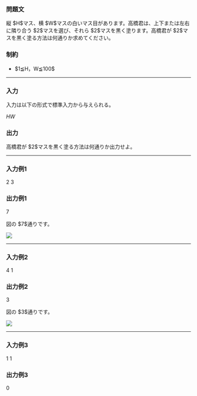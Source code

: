 
<div>

<section>

### **問題文**

<p>
縦 $H$マス、横 $W$マスの白いマス目があります。高橋君は、上下または左右に隣り合う $2$マスを選び、それら $2$マスを黒く塗ります。高橋君が $2$マスを黒く塗る方法は何通りか求めてください。
</p>

</section>

<section>

### **制約**

<ul>

<li>
$1≦H，W≦100$
</li>

</ul>

</section>

---

<div>

<section>

### **入力**

<p>
入力は以下の形式で標準入力から与えられる。
</p>

<div>

$H$$W$
</div>

</section>

<section>

### **出力**

<p>
高橋君が $2$マスを黒く塗る方法は何通りか出力せよ。
</p>

</section>

</div>

---

<section>

### **入力例1**

<div>

2 3

</div>

</section>

<section>

### **出力例1**

<div>

7

</div>

<p>
図の $7$通りです。
</p>

<div>

<img src="http://arc053.contest.atcoder.jp/img/arc/053/irohachankawaii/domino_1.png ">

</img>

</div>

</section>

---

<section>

### **入力例2**

<div>

4 1

</div>

</section>

<section>

### **出力例2**

<div>

3

</div>

<p>
図の $3$通りです。
</p>

<div>

<img src="http://arc053.contest.atcoder.jp/img/arc/053/irohachankawaii/domino_2.png ">

</img>

</div>

</section>

---

<section>

### **入力例3**

<div>

1 1

</div>

</section>

<section>

### **出力例3**

<div>

0

</div>

</section>

</div>
